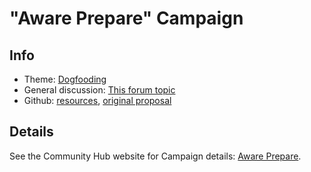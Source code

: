 # "Aware Prepare" Campaign

## Info 

- Theme: [Dogfooding](https://humanetech.community/awareness-program/campaign-themes/dogfooding/)
- General discussion: [This forum topic](https://community.humanetech.com/t/2839)
- Github: [resources](https://github.com/humanetech-community/awareness-program/tree/master/campaigns/aware-prepare), [original proposal](https://github.com/humanetech-community/awareness-program/issues/24)

## Details

See the Community Hub website for Campaign details: [Aware Prepare](https://humanetech.community/awareness-program/campaigns/aware-prepare/).